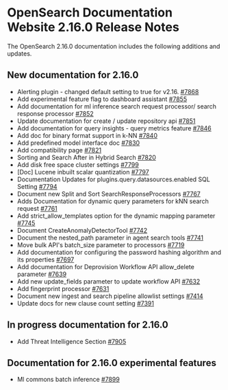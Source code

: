 # OpenSearch Documentation Website 2.16.0 Release Notes

The OpenSearch 2.16.0 documentation includes the following additions and updates.

## New documentation for 2.16.0

- Alerting plugin - changed default setting to true for v2.16. [#7868](https://github.com/opensearch-project/documentation-website/pull/7868)
- Add experimental feature flag to dashboard assistant [#7855](https://github.com/opensearch-project/documentation-website/pull/7855)
- Add documentation for ml inference search request processor/ search response processor [#7852](https://github.com/opensearch-project/documentation-website/pull/7852)
- Update documentation for create / update repository api [#7851](https://github.com/opensearch-project/documentation-website/pull/7851)
- Add documentation for query insights - query metrics feature [#7846](https://github.com/opensearch-project/documentation-website/pull/7846)
- Add doc for binary format support in k-NN [#7840](https://github.com/opensearch-project/documentation-website/pull/7840)
- Add predefined model interface doc [#7830](https://github.com/opensearch-project/documentation-website/pull/7830)
- Add compatibility page [#7821](https://github.com/opensearch-project/documentation-website/pull/7821)
- Sorting and Search After in Hybrid Search [#7820](https://github.com/opensearch-project/documentation-website/pull/7820)
- Add disk free space cluster settings [#7799](https://github.com/opensearch-project/documentation-website/pull/7799)
- [Doc] Lucene inbuilt scalar quantization [#7797](https://github.com/opensearch-project/documentation-website/pull/7797)
- Documentation Updates for plugins.query.datasources.enabled SQL Setting [#7794](https://github.com/opensearch-project/documentation-website/pull/7794)
- Document new Split and Sort SearchResponseProcessors [#7767](https://github.com/opensearch-project/documentation-website/pull/7767)
- Adds Documentation for dynamic query parameters for kNN search request  [#7761](https://github.com/opensearch-project/documentation-website/pull/7761)
- Add strict_allow_templates option for the dynamic mapping parameter [#7745](https://github.com/opensearch-project/documentation-website/pull/7745)
- Document CreateAnomalyDetectorTool [#7742](https://github.com/opensearch-project/documentation-website/pull/7742)
- Document the nested_path parameter in agent search tools [#7741](https://github.com/opensearch-project/documentation-website/pull/7741)
- Move bulk API's batch_size parameter to processors [#7719](https://github.com/opensearch-project/documentation-website/pull/7719)
- Add documentation for configuring the password hashing algorithm and its properties [#7697](https://github.com/opensearch-project/documentation-website/pull/7697)
- Add documentation for Deprovision Workflow API allow_delete parameter [#7639](https://github.com/opensearch-project/documentation-website/pull/7639)
- Add new update_fields parameter to update workflow API [#7632](https://github.com/opensearch-project/documentation-website/pull/7632)
- Add fingerprint processor [#7631](https://github.com/opensearch-project/documentation-website/pull/7631)
- Document new ingest and search pipeline allowlist settings [#7414](https://github.com/opensearch-project/documentation-website/pull/7414)
- Update docs for new clause count setting [#7391](https://github.com/opensearch-project/documentation-website/pull/7391)

## In progress documentation for 2.16.0

- Add Threat Intelligence Section [#7905](https://github.com/opensearch-project/documentation-website/pull/7905)

## Documentation for 2.16.0 experimental features

- Ml commons batch inference [#7899](https://github.com/opensearch-project/documentation-website/pull/7899)
